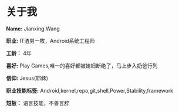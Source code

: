 # 关于我
  **Name:** Jianxing.Wang

  **职业:** IT渣男一枚，Android系统工程师

  **工龄：** 4年

  **喜好:** Play Games,唯一的喜好都被媳妇断绝了，马上步入奶爸行列

  **信仰:** Jesus(耶稣)

  **职业技能标签:** Android,kernel,repo,git,shell,Power,Stability,framework

  **短板：** 语言技能，不善言辞
